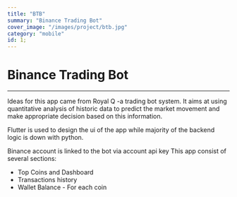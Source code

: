 ```yaml
---
title: "BTB"
summary: "Binance Trading Bot"
cover_image: "/images/project/btb.jpg"
category: "mobile"
id: 1;
---
```


# Binance Trading Bot

---

Ideas for this app came from Royal Q -a trading bot system. It aims at using
quantitative analysis of historic data to predict the market movement and
make appropriate decision based on this information.

Flutter is used to design the ui of the app while majority of the backend logic is
down with python.

Binance account is linked to the bot via account api key
This app consist of several sections:

- Top Coins and Dashboard
- Transactions history
- Wallet Balance - For each coin
